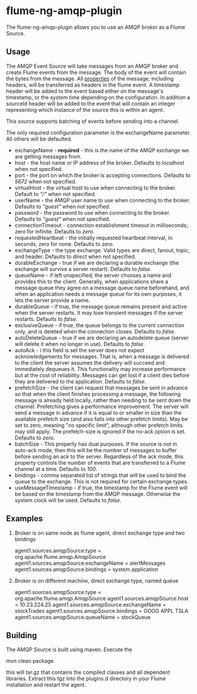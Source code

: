 flume-ng-amqp-plugin
====================

The flume-ng-amqp-plugin allows you to use an AMQP broker as a Flume Source.

Usage
-----

The AMQP Event Source will take messages from an AMQP broker and create Flume events from the message. The body of the
event will contain the bytes from the message. All [properties](http://www.rabbitmq.com/releases/rabbitmq-java-client/v3.2.3/rabbitmq-java-client-javadoc-3.2.3/com/rabbitmq/client/BasicProperties.html)
of the message, including headers, will be transferred as headers in the flume event. A timestamp header will be added to
the event based either on the message's timestamp, or the system time depending on the configuration. In addition a sourceId
header will be added to the event that will contain an integer representing which instance of the source this is within an agent.

This source supports batching of events before sending into a channel.

The only required configuration parameter is the exchangeName parameter. All others will be defaulted.

* exchangeName - **required** - this is the name of the AMQP exchange we are getting messages from.
* host - the host name or IP address of the broker. Defaults to *localhost* when not specified.
* port - the port on which the broker is accepting connections. Defaults to *5672* when not specified.
* virtualHost - the virtual host to use when connecting to the broker. Default to *"/"* when not specified.
* userName - the AMQP user name to use when connecting to the broker. Defaults to *"guest"* when not specified.
* password - the password to use when connecting to the broker. Defaults to *"guest"* when not specified.
* connectionTimeout - connection establishment timeout in milliseconds; zero for infinite. Defaults to *zero*.
* requestedHeartbeat - the initially requested heartbeat interval, in seconds; zero for none. Defaults to *zero*.
* exchangeType -  the type exchange. Valid types are direct, fanout, topic, and header. Defaults to *direct* when not specified.
* durableExchange - true if we are declaring a durable exchange (the exchange will survive a server restart). Defaults to *false*.
* queueName - if left unspecified, the server chooses a name and provides this to the client. Generally, when applications
share a message queue they agree on a message queue name beforehand, and when an application needs a message queue
for its own purposes, it lets the server provide a name.
* durableQueue - if true, the message queue remains present and active when the server restarts. It may lose transient
messages if the server restarts. Defaults to *false*.
* exclusiveQueue - if true, the queue belongs to the current connection only, and is deleted when the connection closes.
Defaults to *false*.
* autoDeleteQueue - true if we are declaring an autodelete queue (server will delete it when no longer in use). Defaults to *false*.
* autoAck - i this field is set the server does not expect acknowledgements for messages. That is, when a message is
delivered to the client the server assumes the delivery will succeed and immediately dequeues it. This functionality
may increase performance but at the cost of reliability. Messages can get lost if a client dies before they are delivered
to the application. Defaults to *false*.
* prefetchSize - the client can request that messages be sent in advance so that when the client finishes processing a message,
the following message is already held locally, rather than needing to be sent down the channel. Prefetching gives a
performance improvement. The server will send a message in advance if it is equal to or smaller in size than the available
prefetch size (and also falls into other prefetch limits). May be set to zero, meaning "no specific limit", although other
prefetch limits may still apply. The prefetch-size is ignored if the no-ack option is set. Defaults to *zero*.
* batchSize - This property has dual purposes. If the source is not in auto-ack mode, then this will be the number of messages
to buffer before sending an ack to the server. Regardless of the ack mode, this property controls the number of events
that are transferred to a Flume channel at a time. Defaults to *100*.
* bindings - comma separated list of strings that will be used to bind the queue to the exchange. This is not required for
certain exchange types.
* useMessageTimestamp - if true, the timestamp for the Flume event will be based on the timestamp from the AMQP message.
Otherwise the system clock will be used. Defaults to *false*.

Examples
--------

1. Broker is on same node as flume agent, direct exchange type and two bindings

    agent1.sources.amqpSource.type = org.apache.flume.amqp.AmqpSource
    agent1.sources.amqpSource.exchangeName = alertMessages
    agent1.sources.amqpSource.bindings = system application

2. Broker is on different machine, direct exchange type, named queue

    agent1.sources.amqpSource.type = org.apache.flume.amqp.AmqpSource
    agent1.sources.amqpSource.host =  10.23.224.25
    agent1.sources.amqpSource.exchangeName = stockTrades
    agent1.sources.amqpSource.bindings  = GOOG APPL TSLA
    agent1.sources.amqpSource.queueName  = stockQueue

Building
--------

The AMQP Source is built using maven. Execute the

mvn clean package

this will tar.gz that contains the compiled classes and all dependent libraries. Extract this tgz into the plugins.d directory
in your Flume installation and restart the agent.